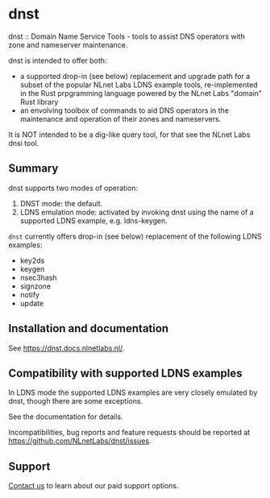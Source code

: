 # dnst

dnst
:: Domain Name Service Tools - tools to assist DNS operators with zone and nameserver maintenance.

dnst is intended to offer both:
- a supported drop-in (see below) replacement and upgrade path for a subset of the popular NLnet Labs LDNS example tools, re-implemented in the Rust prpgramming language powered by the NLnet Labs "domain" Rust library
- an envolving toolbox of commands to aid DNS operators in the maintenance and operation of their zones and nameservers.

It is NOT intended to be a dig-like query tool, for that see the NLnet Labs dnsi tool.

## Summary

dnst supports two modes of operation:

1. DNST mode: the default.
2. LDNS emulation mode: activated by invoking dnst using the name of a supported LDNS example, e.g. ldns-keygen.

`dnst` currently offers drop-in (see below) replacement of the following LDNS examples:

- key2ds
- keygen
- nsec3hash  
- signzone  
- notify  
- update

## Installation and documentation

See https://dnst.docs.nlnetlabs.nl/.

## Compatibility with supported LDNS examples

In LDNS mode the supported LDNS examples are very closely emulated by dnst, though there are some exceptions.

See the documentation for details.

Incompatibilities, bug reports and feature requests should be reported at https://github.com/NLnetLabs/dnst/issues.

## Support

[Contact us](https://nlnetlabs.nl/services/contracts/) to learn about our paid support options.